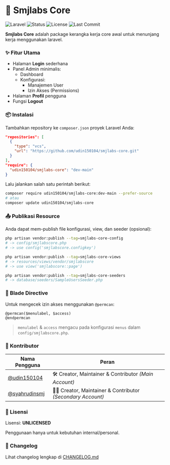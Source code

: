 

# 🚀 Smjlabs Core

![Laravel](https://img.shields.io/badge/Laravel-12.x-red.svg)
![Status](https://img.shields.io/badge/Status-Development-yellow)
![License](https://img.shields.io/badge/license-UNLICENSED-lightgrey.svg)
![Last Commit](https://img.shields.io/github/last-commit/udin150104/smjlabs-auth)


**Smjlabs Core** adalah package kerangka kerja core awal untuk menunjang kerja menggunakan laravel.


### ✨ Fitur Utama

- Halaman **Login** sederhana
- Panel Admin minimalis:
  - Dashboard
  - Konfigurasi:
    - Manajemen User
    - Izin Akses (Permissions)
- Halaman **Profil** pengguna
- Fungsi **Logout**


### 📦 Instalasi

Tambahkan repository ke `composer.json` proyek Laravel Anda:

```json
"repositories": [
  {
    "type": "vcs",
    "url": "https://github.com/udin150104/smjlabs-core.git"
  }
],
"require": {
  "udin150104/smjlabs-core": "dev-main"
}
```

Lalu jalankan salah satu perintah berikut:

```bash
composer require udin150104/smjlabs-core:dev-main --prefer-source
# atau
composer update udin150104/smjlabs-core
```


### 📤 Publikasi Resource

Anda dapat mem-publish file konfigurasi, view, dan seeder (opsional):

```bash
php artisan vendor:publish --tag=smjlabs-core-config
# -> config/smjlabscore.php
# -> use config('smjlabscore.configkey')

php artisan vendor:publish --tag=smjlabs-core-views
# -> resources/views/vendor/smjlabscore
# -> use view('smjlabscore::page')

php artisan vendor:publish --tag=smjlabs-core-seeders
# -> database/seeders/SampleUsersSeeder.php
```


### 🧩 Blade Directive

Untuk mengecek izin akses menggunakan `@permcan`:

```blade
@permcan($menulabel, $access)
@endpermcan
```

> `menulabel` & `access` mengacu pada konfigurasi `menus` dalam `config/smjlabscore.php`.


### 👥 Kontributor

| Nama Pengguna                                    | Peran                                                         |
| ------------------------------------------------ | ------------------------------------------------------------- |
| [@udin150104](https://github.com/udin150104)     | 🛠️ Creator, Maintainer & Contributor *(Main Account)*        |
| [@syahrudinsmj](https://github.com/syahrudinsmj) | 🧑‍💻 Creator, Maintainer & Contributor *(Secondary Account)* |



### 📃 Lisensi

Lisensi: **UNLICENSED**

Penggunaan hanya untuk kebutuhan internal/personal.

### 🧾 Changelog

Lihat changelog lengkap di [CHANGELOG.md](./CHANGELOG.md)

